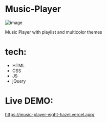 # Music-Player
![image](https://user-images.githubusercontent.com/55410420/190888548-303441cd-90af-4db8-8551-addbde62e3e0.png)

Music Player with playlist and multicolor themes
# tech:
- HTML
- CSS
- JS
- jQuery

# Live DEMO:
https://music-player-eight-hazel.vercel.app/
